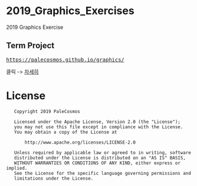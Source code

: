 # 2019_Graphics_Exercises
2019 Graphics Exercise

## Term Project

<pre><a href="https://palecosmos.github.io/graphics/">https://palecosmos.github.io/graphics/</a></pre>
클릭 -> [자세히](https://github.com/PaleCosmos/2019_Graphics_Exercises/tree/master/termproject/project1)

# License

```
   Copyright 2019 PaleCosmos

   Licensed under the Apache License, Version 2.0 (the "License");
   you may not use this file except in compliance with the License.
   You may obtain a copy of the License at

       http://www.apache.org/licenses/LICENSE-2.0

   Unless required by applicable law or agreed to in writing, software
   distributed under the License is distributed on an "AS IS" BASIS,
   WITHOUT WARRANTIES OR CONDITIONS OF ANY KIND, either express or implied.
   See the License for the specific language governing permissions and
   limitations under the License.
   ```
